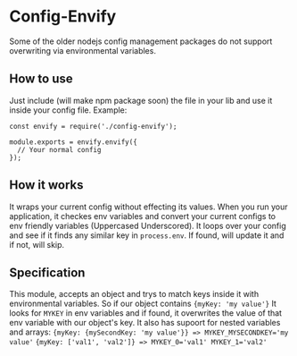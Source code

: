 # Config-Envify
Some of the older nodejs config management packages do not support
overwriting via environmental variables.

## How to use
Just include (will make npm package soon) the file in your lib and use it inside your config file. Example:

```
const envify = require('./config-envify');

module.exports = envify.envify({
  // Your normal config
});
```

## How it works
 It wraps your current config without effecting its values. When you run your application, it checkes env variables and convert your current configs to env friendly variables (Uppercased Underscored). It loops over your config and see if it finds any similar key in `process.env`. If found, will update it and if not, will skip.


## Specification
This module, accepts an object and trys to match keys inside it with
environmental variables. So if our object contains `{myKey: 'my value'}`
It looks for `MYKEY` in env variables and if found, it overwrites the value
of that env variable with our object's key.
It also has supoort for nested variables and arrays:
`{myKey: {mySecondKey: 'my value'}} => MYKEY_MYSECONDKEY='my value'`
`{myKey: ['val1', 'val2']} => MYKEY_0='val1' MYKEY_1='val2'`